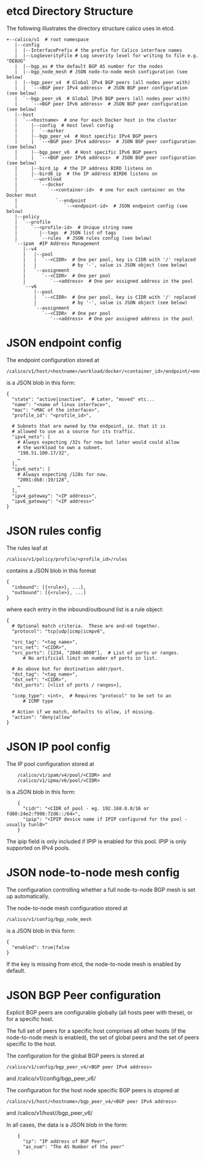 

# etcd Directory Structure

The following illustrates the directory structure calico uses in etcd.

 	+--calico/v1  # root namespace
 	   |--config
 	   |  |--InterfacePrefix # the prefix for Calico interface names
 	   |  |--LogSeverityFile # Log severity level for writing to file e.g. "DEBUG"
 	   |  |--bgp_as # the default BGP AS number for the nodes
 	   |  |--bgp_node_mesh # JSON node-to-node mesh configuration (see below)
	   |  |--bgp_peer_v4  # Global IPv4 BGP peers (all nodes peer with)
	   |  |  `--<BGP peer IPv4 address>  # JSON BGP peer configuration (see below)
	   |  `--bgp_peer_v6  # Global IPv6 BGP peers (all nodes peer with)
	   |     `--<BGP peer IPv6 address>  # JSON BGP peer configuration (see below)
	   |--host
	   |  `--<hostname>  # one for each Docker host in the cluster
	   |     |--config  # Host level config
	   |     |  `--marker
	   |     |--bgp_peer_v4  # Host specific IPv4 BGP peers
	   |     |  `--<BGP peer IPv4 address>  # JSON BGP peer configuration (see below)
	   |     |--bgp_peer_v6  # Host specific IPv6 BGP peers
	   |     |  `--<BGP peer IPv6 address>  # JSON BGP peer configuration (see below)
	   |     |--bird_ip  # the IP address BIRD listens on
	   |     |--bird6_ip  # the IP address BIRD6 listens on
	   |     `--workload
	   |        `--docker
	   |           `--<container-id>  # one for each container on the Docker Host
	   |              `--endpoint
	   |                 `--<endpoint-id>  # JSON endpoint config (see below)
	   |--policy
	   |  `--profile
	   |     `--<profile-id>  # Unique string name
	   |        |--tags  # JSON list of tags
	   |        `--rules  # JSON rules config (see below)
	   `--ipam  #IP Address Management
	      |--v4
	      |   |--pool
	      |   |  `--<CIDR>  # One per pool, key is CIDR with '/' replaced 
	      |   |             # by '-', value is JSON object (see below)
	      |   `--assignment
	      |      `--<CIDR>  # One per pool
	      |         `--<address>  # One per assigned address in the pool
	      `--v6
	          |--pool
	          |  `--<CIDR>  # One per pool, key is CIDR with '/' replaced
	          |             # by '-', value is JSON object (see below)
	          `--assignment
	             `--<CIDR>  # One per pool
	                `--<address>  # One per assigned address in the pool

# JSON endpoint config

The endpoint configuration stored at 

	/calico/v1/host/<hostname>/workload/docker/<container_id>/endpoint/<endpoint_id>

is a JSON blob in this form:

	{
	  "state": "active|inactive",  # Later, "moved" etc...
	  "name": "<name of linux interface>",
	  "mac": "<MAC of the interface>",
	  "profile_id": "<profile_id>",
	  
	  # Subnets that are owned by the endpoint, ie. that it is
	  # allowed to use as a source for its traffic.
	  "ipv4_nets": [
	    # Always expecting /32s for now but later would could allow
	    # the workload to own a subnet.
	    "198.51.100.17/32",
	    … 
	  ],
	  "ipv6_nets": [
	    # Always expecting /128s for now.
	    "2001:db8::19/128",
	    …
	  ],
	  "ipv4_gateway": "<IP address>",
	  "ipv6_gateway": "<IP address>"
	}

# JSON rules config

The rules leaf at 

	/calico/v1/policy/profile/<profile_id>/rules

contains a JSON blob in this format

	{
	  "inbound": [{<rule>}, ...],
	  "outbound": [{<rule>}, ...]
	}

where each entry in the inbound/outbound list is a rule object:

	{
	  # Optional match criteria.  These are and-ed together.
	  "protocol": "tcp|udp|icmp|icmpv6",

	  "src_tag": "<tag name>",
	  "src_net": "<CIDR>",
	  "src_ports": [1234, "2048:4000"],  # List of ports or ranges.
	      # No artificial limit on number of ports in list.

	  # As above but for destination addr/port.
	  "dst_tag": "<tag name>",
	  "dst_net": "<CIDR>",
	  "dst_ports": [<list of ports / ranges>],

	  "icmp_type": <int>,  # Requires "protocol" to be set to an 
	      # ICMP type 

	  # Action if we match, defaults to allow, if missing.
	  "action": "deny|allow"
	} 

# JSON IP pool config

The IP pool configuration stored at

        /calico/v1/ipam/v4/pool/<CIDR> and
        /calico/v1/ipma/v6/pool/<CIDR>

is a JSON blob in this form:

        {
          "cidr": "<CIDR of pool - eg. 192.168.0.0/16 or fd80:24e2:f998:72d6::/64>",
          "ipip": "<IPIP device name if IPIP configured for the pool - usually tunl0>"
        }

The ipip field is only included if IPIP is enabled for this pool.  IPIP is only supported on IPv4 pools.

# JSON node-to-node mesh config

The configuration controlling whether a full node-to-node BGP mesh is set up
automatically.

The node-to-node mesh configuration stored at

	/calico/v1/config/bgp_node_mesh

is a JSON blob in this form:

 	{
	  "enabled": true|false
	}

If the key is missing from etcd, the node-to-node mesh is enabled by default.

# JSON BGP Peer configuration

Explicit BGP peers are configurable globally (all hosts peer with these), or
for a specific host.

The full set of peers for a specific host comprises all other hosts (if the
node-to-node mesh is enabled), the set of global peers and the set of peers
specific to the host.

The configuration for the global BGP peers is stored at

	/calico/v1/config/bgp_peer_v4/<BGP peer IPv4 address>
and
	/calico/v1/config/bgp_peer_v6/<BGP peer IPv6 address>


The configuration for the host node specific BGP peers is stopred at

	/calico/v1/host/<hostname>/bgp_peer_v4/<BGP peer IPv4 address>
and
	/calico/v1/host/<hostname>/bgp_peer_v6/<BGP peer IPv6 address>

In all cases, the data is a JSON blob in the form:

        {
          "ip": "IP address of BGP Peer",
          "as_num": "The AS Number of the peer"
        }

